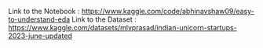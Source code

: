 Link to the Notebook : https://www.kaggle.com/code/abhinavshaw09/easy-to-understand-eda
Link to the Dataset  : https://www.kaggle.com/datasets/mlvprasad/indian-unicorn-startups-2023-june-updated 
